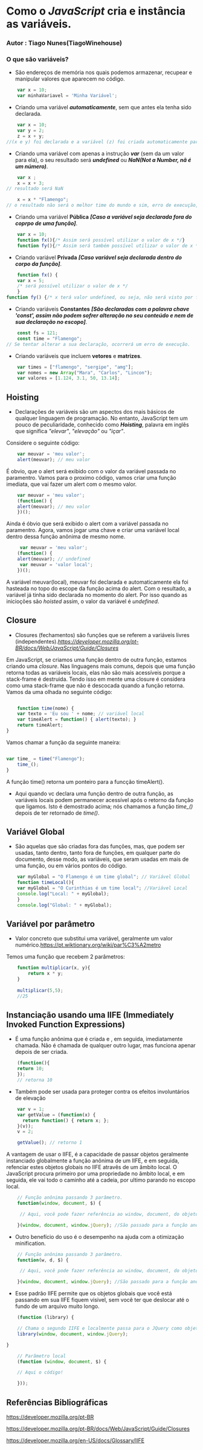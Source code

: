 # Como o ***JavaScript*** cria e instância as variáveis.

### Autor **: Tiago Nunes(TiagoWinehouse)**

### O que são variáveis?
- São endereços de memória nos quais podemos armazenar, recupear e manipular valores que aparecem no código.

```javascript
	var x = 10;
	var minhaVariavel = 'Minha Variável';
```

- Criando uma variável ***automaticamente***, sem que antes ela tenha sido declarada.

```javascript
	var x = 10;
	var y = 2;
	z = x + y;
//(x e y) foi declarada e a variável (z) foi criada automaticamente para receber a soma de x e y;
```

- Criando uma variável com apenas a instrução ***var*** (sem da um valor para ela), o seu resultado será ***undefined*** ou ***NaN(Not a Number, nã é um número)***.

```javascript
	var x ;
	x = x + 3;
// resultado será NaN
```
```javascript
	x = x * "Flamengo";
// o resultado não será o melhor time do mundo e sim, erro de execução, pois o x não foi definido.

```
- Criando uma variável **Pública** ***[Caso a variável seja declarada fora do coprpo de uma função]***.

```javascript
	var x = 10;
	function fx(){/* Assim será possível utilizar o valor de x */}
	function fy(){/* Assim será também possível utilizar o valor de x */}
```

- Criando variável **Privada** ***[Caso variável seja declarada dentro do corpo da função]***.

```javascript
	function fx() {
    var x = 5;
    /* será possível utilizar o valor de x */
    }
function fy() {/* x terá valor undefined, ou seja, não será visto por fy */}
```

- Criando variáveis **Constantes** ***[São declaradas com a palavra chave 'const', assim não podem sofrer alteração no seu conteúdo e nem de sua declaração no escopo]***.

```javascript
	const fs = 121;
	const time = "Flamengo";
// Se tentar alterar a sua declaração, ocorrerá um erro de execução.
```

- Criando variáveis que incluem **vetores** e **matrizes**.

```javascript
	var times = ["flamengo", "sergipe", "amg"];
	var nomes = new Array("Mara", "Carlos", "Lincon");
	var valores = [1.124, 3.1, 50, 13.14];
```

## Hoisting

- Declarações de variáveis são um aspectos dos mais básicos de qualquer linguagem de programação. No entanto, JavaScript tem um pouco de peculiaridade,  conhecido como ***Hoisting***, palavra em inglês que significa *"elevar"*, *"elevação"* ou *"içar"*.

Considere o seguinte código:

```javascript
	var meuvar = 'meu valor'; 
	alert(meuvar); // meu valor
```

É obvio, que o alert será exibido com o valor da variável passada no paramentro. Vamos para o proximo código, vamos criar uma função imediata, que vai fazer um alert com o mesmo valor.

```javascript
	var meuvar = 'meu valor'; 
	(function() { 
  	alert(meuvar); // meu valor 
	})();
```

Ainda é óbvio que será exibido o alert com a variável passada no paramentro. Agora, vamos jogar uma chave e criar uma variável local dentro dessa função anônima de mesmo nome.

```javascript
	 var meuvar = 'meu valor'; 
	(function() { 
  	alert(meuvar); // undefined 
 	 var meuvar = 'valor local'; 
	})();
```
A variável meuvar(local), meuvar foi declarada e automaticamente ela foi hasteada no topo do escope da função acima do alert. Com o resultado, a variável já tinha sido declarada no momento do alert. Por isso quando as inicioções são *hoisted* assim, o valor da variável é *undefined*.

## Closure

- Closures (fechamentos) são funções que se referem a variáveis livres (independentes).*https://developer.mozilla.org/pt-BR/docs/Web/JavaScript/Guide/Closures*

Em JavaScript, se criamos uma função dentro de outra função, estamos criando uma *closure*. Nas linguagens mais comuns, depois que uma função retorna todas as variáveis locais, elas não são mais acessíveis porque a stack-frame é destruida. Tendo isso em mente uma closure é considera como uma stack-frame que não é descocada quando a função retorna. Vamos da uma olhada no seguinte código:

```javascript

	function time(nome) {
    var texto = 'Eu sou ' + nome; // variável local
    var timeAlert = function() { alert(texto); }
    return timeAlert;
}
```
Vamos chamar a função da seguinte maneira:

```javascript

var time_ = time("Flamengo");
	time_();
}
```
A função time() retorna um ponteiro para a funcção timeAlert().

 * Aqui quando vc declara uma função dentro de outra função, as variáveis locais podem permanecer acessível após o retorno da função que ligamos. Isto é demostrado acima; nós chamamos a função *time_()* depois de ter retornado de *time()*.

## Variável Global

-  São aquelas que são criadas fora das funções, mas, que podem ser usadas, tanto dentro, tanto fora de funções, em qualquer parte do documento, desse modo, as variáveis, que seram usadas em mais de uma função, ou em vários pontos do código. 

```javascript
	var myGlobal = "O Flamengo é um time global"; // Variável Global
    function timeLocal(){
    var myGlobal = "O Curinthias é um time local"; //Variável Local
    console.log("Local: " + myGlobal);
    }
    console.log("Global: " + myGlobal);
```


## Variável por parâmetro

- Valor concreto que substitui uma variável, geralmente um valor numérico.https://pt.wiktionary.org/wiki/par%C3%A2metro

Temos uma função que recebem 2 parâmetros:

```javascript
	function multiplicar(x, y){
    	return x * y;
    }
    
    multiplicar(5,5);
    //25
```

## Instanciação usando uma IIFE (Immediately Invoked Function Expressions)

- É uma função anônima que é criada e , em seguida, imediatamente chamada. Não é chamada de qualquer outro lugar, mas funciona apenar depois de ser criada.

```javascript
	(function(){
    return 10;
    });
    // retorna 10
```

- Também pode ser usada para proteger contra os efeitos involuntários de elevação

```javascript
    var v = 1;
    var getValue = (function(x) {
      return function() { return x; };
    }(v));
    v = 2;

    getValue(); // retorno 1
```

A vantagem de usar o IIFE, é a capacidade de passar objetos geralmente instanciado globalmente a função anônima de um IIFE, e em seguida, refenciar estes objetos globais no IIFE atravẽs de um âmbito local. O JavaScript procura primeiro por uma propriedade no âmbito local, e em seguida, ele vai todo o caminho até a cadeia, por ultimo parando no escopo local.

```javascript
    // Função anônima passando 3 parâmetro.
    function(window, document, $) {

     // Aqui, você pode fazer referência ao window, document, do objeto JQuery no âmbito local.

    }(window, document, window.jQuery); //São passado para a função anônima.

```

- Outro benefício do uso é o desempenho na ajuda com a otimização minification.

```javascript
    // Função anônima passando 3 parâmetro.
    function(w, d, $) {

     // Aqui, você pode fazer referência ao window, document, do objeto JQuery no âmbito local.

    }(window, document, window.jQuery); //São passado para a função anônima.

```

- Esse padrão IIFE permite  que os objetos globais que você está passando em sua IIFE fiquem visivel, sem você ter que deslocar até o fundo de um arquivo muito longo.

```javascript
	(function (library) {

    // Chama o segundo IIFE e localmente passa para o JQuery como objetos globais.
    library(window, document, window.jQuery);

}

    // Parâmetro local
    (function (window, document, $) {

    // Aqui o código!

    }));
```

## Referências Bibliográficas

https://developer.mozilla.org/pt-BR

https://developer.mozilla.org/pt-BR/docs/Web/JavaScript/Guide/Closures

https://developer.mozilla.org/en-US/docs/Glossary/IIFE

